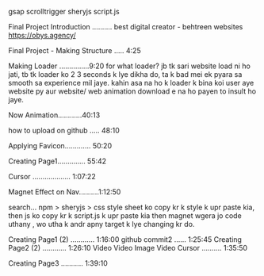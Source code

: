 gsap
scrolltrigger
sheryjs
script.js

Final Project Introduction .......... 
best digital creator - behtreen websites
https://obys.agency/


Final Project - Making Structure ..... 4:25


Making Loader ...............9:20
for what loader?
jb tk sari website load ni ho jati, tb tk loader ko 2 3 seconds k lye dikha do, ta k bad mei ek pyara sa smooth sa experience mil jaye. kahin asa na ho k loader k bina koi user aye website py aur website/ web animation download e na ho payen to insult ho jaye.


Now Animation............40:13

how to upload on github ..... 48:10

Applying Favicon............. 50:20

Creating Page1.............. 55:42

Cursor ................... 1:07:22

Magnet Effect on Nav..........1:12:50

search... npm > sheryjs >  css style sheet ko copy kr k style k upr paste kia, then js ko copy kr k script.js k upr paste kia then magnet wgera jo code uthany , wo utha k andr apny target k lye changing kr do.


Creating Page1 (2) ............ 1:16:00
github commit2 ...... 1:25:45
Creating Page2 (2) ............ 1:26:10
Video
Video Image
Video Cursor .......... 1:35:50

Creating Page3 ........... 1:39:10